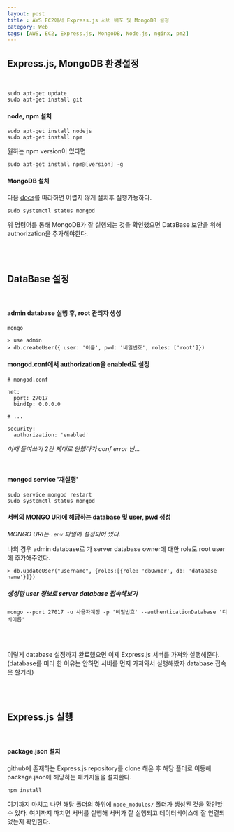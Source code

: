 ```yaml
---
layout: post
title : AWS EC2에서 Express.js 서버 배포 및 MongoDB 설정
category: Web
tags: [AWS, EC2, Express.js, MongoDB, Node.js, nginx, pm2]
---
```


## Express.js, MongoDB 환경설정
<br>

```
sudo apt-get update
sudo apt-get install git
```

#### node, npm 설치

```
sudo apt-get install nodejs
sudo apt-get install npm
```

원하는 npm version이 있다면

```
sudo apt-get install npm@[version] -g
```

#### MongoDB 설치
다음 <a href="https://docs.mongodb.com/manual/tutorial/install-mongodb-on-ubuntu/">docs</a>를 따라하면 어렵지 않게 설치후 실행가능하다.

```
sudo systemctl status mongod
```

위 명령어를 통해 MongoDB가 잘 실행되는 것을 확인했으면 DataBase 보안을 위해 authorization을 추가해야한다.

<br><br>

## DataBase 설정
<br>

#### admin database 실행 후, root 관리자 생성
```
mongo
```

```
> use admin
> db.createUser({ user: '이름', pwd: '비밀번호', roles: ['root']})
```

#### mongod.conf에서 authorization을 enabled로 설정
```
# mongod.conf

net:
  port: 27017
  bindIp: 0.0.0.0

# ...

security:
  authorization: 'enabled'
```
*이때 들여쓰기 2칸 제대로 안했다가 conf error 난...*

<br>

#### mongod service '재실행'

```
sudo service mongod restart
sudo systemctl status mongod
```

#### 서버의 MONGO URI에 해당하는 database 및 user, pwd 생성

*MONGO URI는 `.env` 파일에 설정되어 있다.*

나의 경우 admin database로 가 server database owner에 대한 role도 root user에 추가해주었다.

```
> db.updateUser("username", {roles:[{role: 'dbOwner', db: 'database name'}]})
```

##### 생성한 user 정보로 server database 접속해보기

```
mongo --port 27017 -u 사용자계정 -p '비밀번호' --authenticationDatabase '디비이름'
```

<br><br>

이렇게 database 설정까지 완료했으면 이제 Express.js 서버를 가져와 실행해준다. (database를 미리 한 이유는 안하면 서버를 먼저 가져와서 실행해봤자 database 접속 못 할거라)

<br><br>

## Express.js 실행
<br>

#### package.json 설치
github에 존재하는 Express.js repository를 clone 해온 후 해당 폴더로 이동해 package.json에 해당하는 패키지들을 설치한다.

```
npm install
```

여기까지 마치고 나면 해당 폴더의 하위에 `node_modules/` 폴더가 생성된 것을 확인할 수 있다.
여기까지 마치면 서버를 실행해 서버가 잘 실행되고 데이터베이스에 잘 연결되었는지 확인한다.

